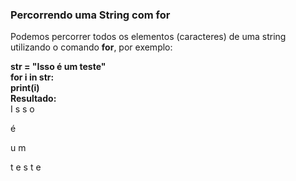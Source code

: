 ### Percorrendo uma String com <b>for</b>

Podemos percorrer todos os elementos (caracteres) de uma string utilizando o comando <b>for</b>, por exemplo:

<b>str = "Isso é um teste"</b><br>
<b>for i in str:</b><br>
<b>    print(i)</b><br>
<b>Resultado:</b><br>
I
s
s
o

é

u
m

t
e
s
t
e

```
